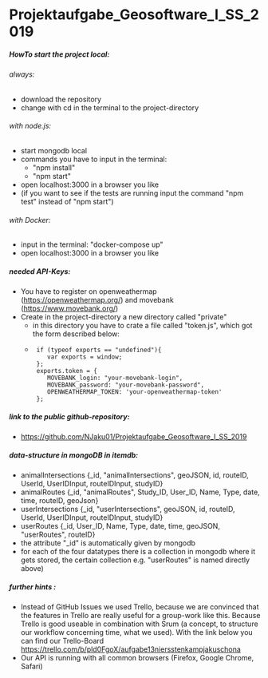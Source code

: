 # Projektaufgabe_Geosoftware_I_SS_2019

##### HowTo start the project local:

###### always: 
- download the repository
- change with cd in the terminal to the project-directory

###### with node.js:
- start mongodb local 
- commands you have to input in the terminal: 
  - "npm install"
  - "npm start"
- open localhost:3000 in a browser you like 
- (if you want to see if the tests are running input the command "npm test" instead of "npm start")

###### with Docker:
- input in the terminal: "docker-compose up" 
- open localhost:3000 in a browser you like 

##### needed API-Keys:
- You have to register on openweathermap (https://openweathermap.org/) and movebank (https://www.movebank.org/) 
- Create in the project-directory a new directory called "private" 
  - in this directory you have to crate a file called "token.js", which got the form described below:
  -      if (typeof exports == "undefined"){
            var exports = window;
         };
         exports.token = {
            MOVEBANK_login: "your-movebank-login",
            MOVEBANK_password: "your-movebank-password",
            OPENWEATHERMAP_TOKEN: 'your-openweathermap-token'
         };
         
##### link to the public github-repository: 
- https://github.com/NJaku01/Projektaufgabe_Geosoftware_I_SS_2019

##### data-structure in mongoDB in itemdb: 
- animalIntersections {_id, "animalIntersections", geoJSON, id, routeID, UserId, UserIDInput, routeIDInput, studyID}
- animalRoutes {_id, "animalRoutes", Study_ID, User_ID, Name, Type, date, time, routeID, geoJson}
- userIntersections {_id, "userIntersections", geoJSON, id, routeID, UserId, UserIDInput, routeIDInput, studyID}
- userRoutes {_id, User_ID, Name, Type, date, time, geoJSON, "userRoutes", routeID}
- the attribute "_id" is automatically given by mongodb
- for each of the four datatypes there is a collection in mongodb where it gets stored, 
the certain collection e.g. "userRoutes" is named directly above)

##### further hints : 
- Instead of GitHub Issues we used Trello, because we are convinced that the features in Trello are really useful for 
a group-work like this. Because Trello is good useable in combination with Srum 
(a concept, to structure our workflow concerning time, what we used). With the link below you can find our Trello-Board
 https://trello.com/b/pld0FgoX/aufgabe13niersstenkampjakuschona
- Our API is running with all common browsers (Firefox, Google Chrome, Safari)
 
